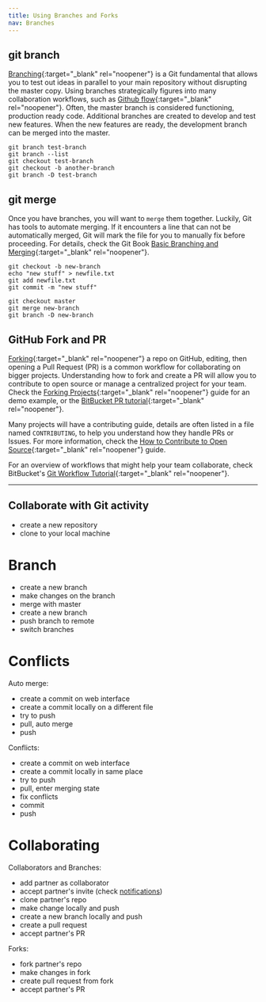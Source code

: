 ```yaml
---
title: Using Branches and Forks
nav: Branches
---
```



## git branch

[Branching](https://git-scm.com/book/en/v2/Git-Branching-Branches-in-a-Nutshell){:target="_blank" rel="noopener"} is a Git fundamental that allows you to test out ideas in parallel to your main repository without disrupting the master copy. 
Using branches strategically figures into many collaboration workflows, such as [Github flow](https://guides.github.com/introduction/flow/){:target="_blank" rel="noopener"}.
Often, the master branch is considered functioning, production ready code. 
Additional branches are created to develop and test new features.
When the new features are ready, the development branch can be merged into the master.

```
git branch test-branch 
git branch --list
git checkout test-branch
git checkout -b another-branch
git branch -D test-branch
```

## git merge 

Once you have branches, you will want to `merge` them together.
Luckily, Git has tools to automate merging. 
If it encounters a line that can not be automatically merged, Git will mark the file for you to manually fix before proceeding.
For details, check the Git Book [Basic Branching and Merging](https://git-scm.com/book/en/v2/Git-Branching-Basic-Branching-and-Merging){:target="_blank" rel="noopener"}.

```
git checkout -b new-branch
echo "new stuff" > newfile.txt
git add newfile.txt
git commit -m "new stuff"

git checkout master
git merge new-branch
git branch -D new-branch
```


## GitHub Fork and PR

[Forking](https://help.github.com/articles/fork-a-repo/){:target="_blank" rel="noopener"} a repo on GitHub, editing, then opening a Pull Request (PR) is a common workflow for collaborating on bigger projects.
Understanding how to fork and create a PR will allow you to contribute to open source or manage a centralized project for your team.
Check the [Forking Projects](https://guides.github.com/activities/forking/){:target="_blank" rel="noopener"} guide for an demo example, or the [BitBucket PR tutorial](https://www.atlassian.com/git/tutorials/making-a-pull-request){:target="_blank" rel="noopener"}.

Many projects will have a contributing guide, details are often listed in a file named `CONTRIBUTING`, to help you understand how they handle PRs or Issues.
For more information, check the [How to Contribute to Open Source](https://opensource.guide/how-to-contribute/){:target="_blank" rel="noopener"} guide.

For an overview of workflows that might help your team collaborate, check BitBucket's [Git Workflow Tutorial](https://www.atlassian.com/git/tutorials/comparing-workflows){:target="_blank" rel="noopener"}.

-----------

## Collaborate with Git activity

- create a new repository 
- clone to your local machine 

# Branch

- create a new branch
- make changes on the branch
- merge with master 
- create a new branch
- push branch to remote 
- switch branches 

# Conflicts 

Auto merge: 

- create a commit on web interface 
- create a commit locally on a different file
- try to push
- pull, auto merge
- push

Conflicts: 

- create a commit on web interface 
- create a commit locally in same place 
- try to push
- pull, enter merging state
- fix conflicts
- commit
- push

# Collaborating 

Collaborators and Branches: 

- add partner as collaborator
- accept partner's invite (check [notifications](https://github.com/notifications)) 
- clone partner's repo 
- make change locally and push
- create a new branch locally and push
- create a pull request 
- accept partner's PR

Forks: 

- fork partner's repo
- make changes in fork
- create pull request from fork
- accept partner's PR

